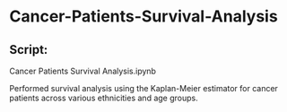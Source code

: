 # Cancer-Patients-Survival-Analysis

## Script:
Cancer Patients Survival Analysis.ipynb

Performed survival analysis using the Kaplan-Meier estimator for cancer patients across various ethnicities
and age groups.
